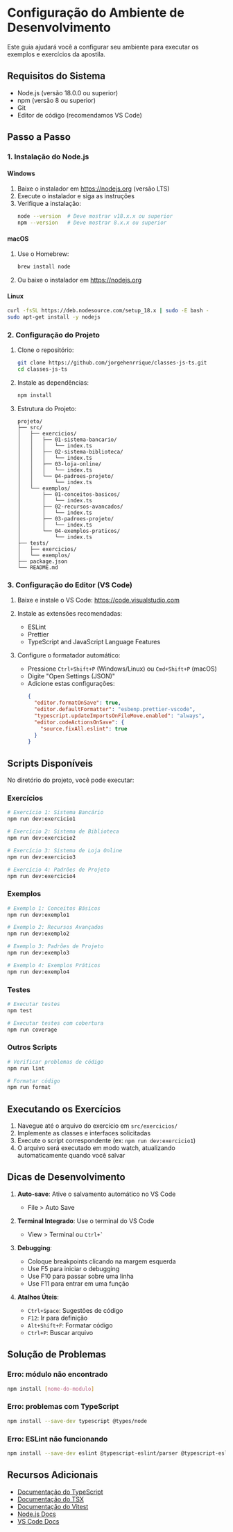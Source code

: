 # Configuração do Ambiente de Desenvolvimento

Este guia ajudará você a configurar seu ambiente para executar os exemplos e exercícios da apostila.

## Requisitos do Sistema

- Node.js (versão 18.0.0 ou superior)
- npm (versão 8 ou superior)
- Git
- Editor de código (recomendamos VS Code)

## Passo a Passo

### 1. Instalação do Node.js

#### Windows

1. Baixe o instalador em https://nodejs.org (versão LTS)
2. Execute o instalador e siga as instruções
3. Verifique a instalação:
   ```bash
   node --version  # Deve mostrar v18.x.x ou superior
   npm --version   # Deve mostrar 8.x.x ou superior
   ```

#### macOS

1. Use o Homebrew:
   ```bash
   brew install node
   ```
2. Ou baixe o instalador em https://nodejs.org

#### Linux

```bash
curl -fsSL https://deb.nodesource.com/setup_18.x | sudo -E bash -
sudo apt-get install -y nodejs
```

### 2. Configuração do Projeto

1. Clone o repositório:

   ```bash
   git clone https://github.com/jorgehenrrique/classes-js-ts.git
   cd classes-js-ts
   ```

2. Instale as dependências:

   ```bash
   npm install
   ```

3. Estrutura do Projeto:
   ```
   projeto/
   ├── src/
   │   ├── exercicios/
   │   │   ├── 01-sistema-bancario/
   │   │   │   └── index.ts
   │   │   ├── 02-sistema-biblioteca/
   │   │   │   └── index.ts
   │   │   ├── 03-loja-online/
   │   │   │   └── index.ts
   │   │   └── 04-padroes-projeto/
   │   │       └── index.ts
   │   └── exemplos/
   │       ├── 01-conceitos-basicos/
   │       │   └── index.ts
   │       ├── 02-recursos-avancados/
   │       │   └── index.ts
   │       ├── 03-padroes-projeto/
   │       │   └── index.ts
   │       └── 04-exemplos-praticos/
   │           └── index.ts
   ├── tests/
   │   ├── exercicios/
   │   └── exemplos/
   ├── package.json
   └── README.md
   ```

### 3. Configuração do Editor (VS Code)

1. Baixe e instale o VS Code: https://code.visualstudio.com

2. Instale as extensões recomendadas:

   - ESLint
   - Prettier
   - TypeScript and JavaScript Language Features

3. Configure o formatador automático:
   - Pressione `Ctrl+Shift+P` (Windows/Linux) ou `Cmd+Shift+P` (macOS)
   - Digite "Open Settings (JSON)"
   - Adicione estas configurações:
     ```json
     {
       "editor.formatOnSave": true,
       "editor.defaultFormatter": "esbenp.prettier-vscode",
       "typescript.updateImportsOnFileMove.enabled": "always",
       "editor.codeActionsOnSave": {
         "source.fixAll.eslint": true
       }
     }
     ```

## Scripts Disponíveis

No diretório do projeto, você pode executar:

### Exercícios

```bash
# Exercício 1: Sistema Bancário
npm run dev:exercicio1

# Exercício 2: Sistema de Biblioteca
npm run dev:exercicio2

# Exercício 3: Sistema de Loja Online
npm run dev:exercicio3

# Exercício 4: Padrões de Projeto
npm run dev:exercicio4
```

### Exemplos

```bash
# Exemplo 1: Conceitos Básicos
npm run dev:exemplo1

# Exemplo 2: Recursos Avançados
npm run dev:exemplo2

# Exemplo 3: Padrões de Projeto
npm run dev:exemplo3

# Exemplo 4: Exemplos Práticos
npm run dev:exemplo4
```

### Testes

```bash
# Executar testes
npm test

# Executar testes com cobertura
npm run coverage
```

### Outros Scripts

```bash
# Verificar problemas de código
npm run lint

# Formatar código
npm run format
```

## Executando os Exercícios

1. Navegue até o arquivo do exercício em `src/exercicios/`
2. Implemente as classes e interfaces solicitadas
3. Execute o script correspondente (ex: `npm run dev:exercicio1`)
4. O arquivo será executado em modo watch, atualizando automaticamente quando você salvar

## Dicas de Desenvolvimento

1. **Auto-save**: Ative o salvamento automático no VS Code

   - File > Auto Save

2. **Terminal Integrado**: Use o terminal do VS Code

   - View > Terminal ou `` Ctrl+` ``

3. **Debugging**:

   - Coloque breakpoints clicando na margem esquerda
   - Use F5 para iniciar o debugging
   - Use F10 para passar sobre uma linha
   - Use F11 para entrar em uma função

4. **Atalhos Úteis**:
   - `Ctrl+Space`: Sugestões de código
   - `F12`: Ir para definição
   - `Alt+Shift+F`: Formatar código
   - `Ctrl+P`: Buscar arquivo

## Solução de Problemas

### Erro: módulo não encontrado

```bash
npm install [nome-do-modulo]
```

### Erro: problemas com TypeScript

```bash
npm install --save-dev typescript @types/node
```

### Erro: ESLint não funcionando

```bash
npm install --save-dev eslint @typescript-eslint/parser @typescript-eslint/eslint-plugin
```

## Recursos Adicionais

- [Documentação do TypeScript](https://www.typescriptlang.org/docs)
- [Documentação do TSX](https://github.com/esbuild-kit/tsx)
- [Documentação do Vitest](https://vitest.dev)
- [Node.js Docs](https://nodejs.org/docs)
- [VS Code Docs](https://code.visualstudio.com/docs)
